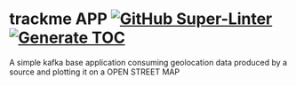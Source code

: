 # trackme APP [![GitHub Super-Linter](https://github.com/PrabhatBara/trackme/actions/workflows/linter.yml/badge.svg)](https://github.com/PrabhatBara/bioinformatics_resources/actions/workflows/linter.yml) [![Generate TOC](https://github.com/PrabhatBara/trackme/actions/workflows/toc.yml/badge.svg)](https://github.com/PrabhatBara/bioinformatics_resources/actions/workflows/toc.yml)

A simple kafka base application consuming geolocation data produced by a source and plotting it on a OPEN STREET MAP
